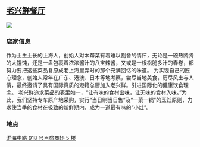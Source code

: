 ## [老兴鲜餐厅](https://www.dianping.com/shop/H7vprrMRBaF2iOCZ)

![](http://localhost:3000/food_id_012.jpg)

### 店家信息

作为土生土长的上海人，创始人对本帮菜有着难以割舍的情怀，无论是一碗热腾腾的大馄饨，还是一盘包裹着浓浓酱汁的八宝辣酱，又或是一根松脆多汁的春卷，都努力要把这些菜品复原成老上海里弄时的那个充满回忆的味道。 为实现自己的匠心理念，创始人常年在广东、港澳、日本等地考察，尝尽当地美食，历尽风土与人情，最终邀请了具有国际资质的港籍总厨加入老兴鲜。引进国际化的健康饮食理念。 老兴鲜追求菜品的表里如一，“让有味的食材出味，让无味的食材入味。”为此，我们坚持专车原产地采购，实行“当日制当日售”及“一菜一锅”的烹饪原则，力求使当季的食材在极致的新鲜期内，成为一道最有味的“小灶”。

### 地点

[淮海中路 918 号百盛商场 5 楼](https://map.baidu.com/poi/%E8%80%81%E5%85%B4%E9%B2%9C%E9%A4%90%E5%8E%85/@13521669.19692053,3639679.0407284773,16.34z?uid=748076f625104c8f7f29bd4d&ugc_type=3&ugc_ver=1&device_ratio=2&compat=1&pcevaname=pc4.1&querytype=detailConInfo&da_src=shareurl)
